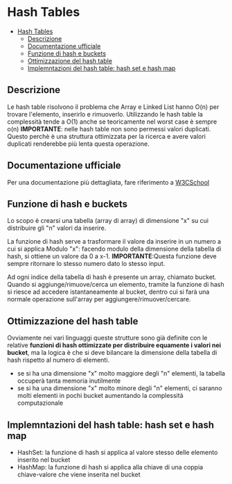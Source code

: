 # Hash Tables

- [Hash Tables](#hash-tables)
  - [Descrizione](#descrizione)
  - [Documentazione ufficiale](#documentazione-ufficiale)
  - [Funzione di hash e buckets](#funzione-di-hash-e-buckets)
  - [Ottimizzazione del hash table](#ottimizzazione-del-hash-table)
  - [Implemntazioni del hash table: hash set e hash map](#implemntazioni-del-hash-table-hash-set-e-hash-map)

## Descrizione

Le hash table risolvono il problema che Array e Linked List hanno O(n) per trovare l'elemento, inserirlo e rimuoverlo.
Utilizzando le hash table la complessità tende a O(1) anche se teoricamente nel worst case è sempre o(n)
**IMPORTANTE**: nelle hash table non sono permessi valori duplicati. Questo perchè è una struttura ottimizzata per la ricerca e avere valori duplicati renderebbe più lenta questa operazione.

## Documentazione ufficiale

Per una documentazione più dettagliata, fare riferimento a [W3CSchool](https://www.w3schools.com/dsa/dsa_theory_hashtables.php)

## Funzione di hash e buckets

Lo scopo è crearsi una tabella (array di array) di dimensione "x" su cui distribuire gli "n" valori da inserire.

La funzione di hash serve a trasformare il valore da inserire in un numero a cui si applica Modulo "x": facendo modulo della dimensione della tabella di hash, si ottiene un valore da 0 a x-1.
**IMPORTANTE**:Questa funzione deve sempre ritornare lo stesso numero dato lo stesso input.

Ad ogni indice della tabella di hash è presente un array, chiamato bucket. Quando si aggiunge/rimuove/cerca un elemento, tramite la funzione di hash si riesce ad accedere istantaneamente al bucket, dentro cui si farà una normale operazione sull'array per aggiungere/rimuover/cercare.

## Ottimizzazione del hash table

Ovviamente nei vari linguaggi queste strutture sono già definite con le relative **funzioni di hash ottimizzate per distribuire equamente i valori nei bucket**, ma la logica è che si deve bilancare la dimensione della tabella di hash rispetto al numero di elementi.

- se si ha una dimensione "x" molto maggiore degli "n" elementi, la tabella occuperà tanta memoria inutilmente
- se si ha una dimensione "x" molto minore degli "n" elementi, ci saranno molti elementi in pochi bucket aumentando la complessità computazionale

## Implemntazioni del hash table: hash set e hash map

- HashSet: la funzione di hash si applica al valore stesso delle elemento inserito nel bucket
- HashMap: la funzione di hash si applica alla chiave di una coppia chiave-valore che viene inserita nel bucket
